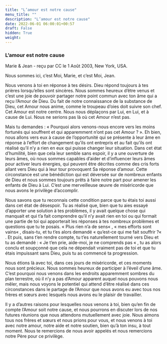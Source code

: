 ```yaml
---
title: "L’amour est notre cause"
menu_title: ""
description: "L’amour est notre cause"
date: 2022-06-01 06:00:01+00:57
draft: False
hidden: True
weight:
---
```

### L’amour est notre cause

Marie & Jean - reçu par CC le 1 Août 2003, New York, USA.

Nous sommes ici, c’est Moi, Marie, et c’est Moi, Jean.

Nous venons à toi en réponse à tes désirs. Dieu répond toujours à tes prières lorsqu’elles sont sincères. Nous sommes heureux d’être venus et c’est une joie de pouvoir partager notre point commun avec ton âme qui a reçu l’Amour de Dieu. Du fait de notre connaissance de la substance de Dieu, cet Amour nous anime, comme le troupeau d’oies doit suivre son chef. Cet Amour est notre centre. Nous nous déplaçons par Lui, en Lui, et à cause de Lui. Nous ne serions pas là où cet Amour n’est pas.

Mais tu demandes : « Pourquoi alors venons-nous encore vers les moins fortunés qui souffrent et qui apparemment n’ont pas cet Amour ? ». Eh bien, nous allons vers eux à cause de l’opportunité qui se présente à leur âme en réponse à l’effort de changement qu’ils ont entrepris et au fait qu’ils ont réalisé qu’il n’y a rien en eux qui puisse changer leur situation. Dans cet état d’humilité, bien que cela leur semble sans espoir, il y a une ouverture de leurs âmes, où nous sommes capables d’aider et d’influencer leurs âmes pour activer leurs énergies, qui peuvent être décrites comme des cris forts allant vers Dieu qui à leur tour provoquent Sa réponse d’amour. Cette circonstance est une bénédiction qui est déversée sur de nombreux enfants de Dieu et nous sommes toujours prêts à faire notre part pour amener les enfants de Dieu à Lui. C’est une merveilleuse œuvre de miséricorde que nous avons le privilège d’accomplir.

Nous savons que tu reconnais cette condition parce que tu étais toi aussi dans cet état de désespoir. Tu as réalisé que, bien que tu aies essayé d’apporter une solution à tes problèmes, il y avait quelque chose qui manquait et qui t’a fait comprendre qu’il n’y avait rien en toi ou qui formait une partie de toi qui apporterait les réponses à tes nombreux problèmes et questions que tu te posais. « Plus rien n’a de sens« , « mes efforts sont vains« , disais-tu, et tu t’es alors demandé « qu’est-ce qui me fait souffrir ?« . Et puis, sans t’en rendre compte, tu t’es naturellement tourné vers Dieu et tu as demandé : « Je t’en prie, aide-moi, je ne comprends pas « , tu as alors conclu et soupçonné que cela ne dépendait vraiment pas de toi et que tu étais impuissant sans Dieu, puis tu as commencé ta progression.

Nous étions là avec toi, dans ces jours de miséricorde, et ces moments nous sont précieux. Nous sommes heureux de participer à l’éveil d’une âme. C’est pourquoi nous venons dans les endroits apparemment sombres du plan terrestre, où il n’y a pas d’Amour apparent auquel nous pouvons nous mêler, mais nous voyons le potentiel qui attend d’être réalisé dans ces circonstances dans le partage de l’Amour que nous avons eu avec tous nos frères et sœurs avec lesquels nous avons eu le plaisir de travailler.

Il y a d’autres raisons pour lesquelles nous venons à toi, bien qu’en fin de compte l’Amour soit notre cause, et nous pourrons en discuter lors de nos futures réunions que nous attendons mutuellement avec joie. Nous aimons tous nos frères et sœurs et nous prions pour vous, et nous venons à toi avec notre amour, notre aide et notre soutien, bien qu’à ton insu, à tout moment. Nous te remercions de nous avoir appelés et nous remercions notre Père pour ce privilège.

